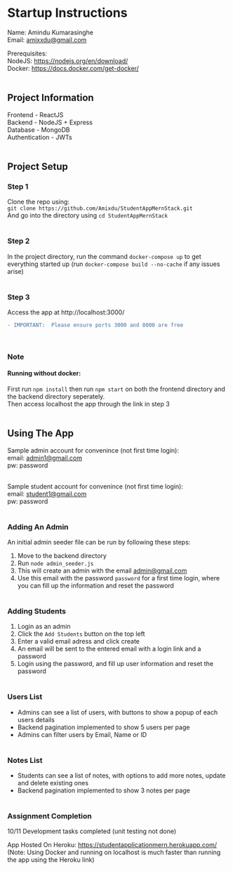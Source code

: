 # Startup Instructions

Name: Amindu Kumarasinghe <br>
Email: amixxdu@gmail.com <br>

Prerequisites:<br>
NodeJS: https://nodejs.org/en/download/<br>
Docker: https://docs.docker.com/get-docker/<br> <br>


## Project Information

Frontend - ReactJS <br>
Backend - NodeJS + Express <br>
Database - MongoDB <br>
Authentication - JWTs <br> <br>


## Project Setup

### Step 1
Clone the repo using: <br> `git clone https://github.com/Amixdu/StudentAppMernStack.git` <br>
And go into the directory using `cd StudentAppMernStack`
<br><br>

### Step 2
In the project directory, run the command `docker-compose up` to get everything started up (run `docker-compose build --no-cache` if any issues arise) <br><br>


### Step 3
Access the app at http://localhost:3000/

```diff
- IMPORTANT:  Please ensure ports 3000 and 8000 are free
```

<br>

### Note
#### Running without docker:
First run `npm install` then run `npm start` on both the frontend directory and the backend directory seperately. <br> Then access localhost the app through the link in step 3
<br><br>

## Using The App

Sample admin account for convenince (not first time login): <br>
email: admin1@gmail.com <br>
pw: password <br><br>

Sample student account for convenince (not first time login): <br>
email: student1@gmail.com <br>
pw: password <br><br>


### Adding An Admin
An initial admin seeder file can be run by following these steps:<br>
1. Move to the backend directory <br>
2. Run `node admin_seeder.js` <br>
3. This will create an admin with the email admin@gmail.com<br>
4. Use this email with the password `password` for a first time login, where you can fill up the information and reset the password
<br><br>

### Adding Students
1. Login as an admin <br>
2. Click the `Add Students` button on the top left <br>
3. Enter a valid email adress and click create<br>
4. An email will be sent to the entered email with a login link and a password<br>
5. Login using the password, and fill up user information and reset the password<br><br>

### Users List
* Admins can see a list of users, with buttons to show a popup of each users details <br>
* Backend pagination implemented to show 5 users per page <br>
* Admins can filter users by Email, Name or ID<br><br>


### Notes List
* Students can see a list of notes, with options to add more notes, update and delete existing ones <br>
* Backend pagination implemented to show 3 notes per page <br><br>



### Assignment Completion
10/11 Development tasks completed (unit testing not done)

App Hosted On Heroku: https://studentapplicationmern.herokuapp.com/ <br>
(Note: Using Docker and running on localhost is much faster than running the app using the Heroku link)



